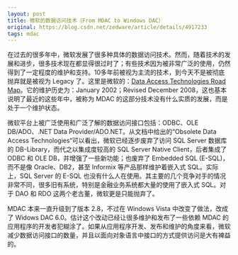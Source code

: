 ```yaml
---
layout: post
title: 微软的数据访问技术（From MDAC to Windows DAC）
original: https://blog.csdn.net/zedware/article/details/4917233
tags: mdac
---
```


在过去的很多年中，微软发展了很多种具体的数据访问技术。然而，随着技术的发展和进步，很多技术现在都显得很过时了；有些技术因为被非常广泛的使用，仍然得到了一定程度的维护和支持。10多年前被视为主流的技术，到今天不是被彻底抛弃就是被视为 Legacy 了。这里是微软的：[Data Access Technologies Road Map](http://msdn.microsoft.com/en-us/library/ms810810.aspx)。它的维护历史为：January 2002；Revised December 2008，这也基本说明了最近的这些年中，被称为 MDAC 的这部分技术没有什么实质的发展，而是处于一个维护状态。

微软平台上被广泛使用和广泛了解的数据访问接口包括：ODBC、OLE DB/ADO、.NET Data Provider/ADO.NET。从文档中给出的“Obsolete Data Access Technologies“可以看出，微软已经逐步废弃了访问 SQL Server 数据库的 DB-Library，而代之以集成度较高的 SQL Server Native Client，后者集成了 ODBC 和 OLE DB，并增强了一些新功能；也废弃了 Embedded SQL (E-SQL)，而不是像 Oracle、DB2，甚至 Informix 等产品那样维护着嵌入式 SQL。实际上，SQL Server 的 E-SQL 也没有什么人在使用。其主要的几个竞争对手的情况非常不同，很多旧有系统，特别是金融业务系统都大量的使用了嵌入式 SQL。对于 DAO 和 RDO 这两个老古董，微软更是只能抛弃了。

MDAC 本来一直升级到了版本 2.8，不过在 Windows Vista 中改变了做法，改成了 Widows DAC 6.0。估计这个改动已经让很多维护和发布了一些依赖 MDAC 的应用程序的开发者犯糊涂了。如果从应用程序开发、发布和维护的角度来看，微软减少数据访问接口的数量，并且以面向对象语言中接口的方式提供访问是大有裨益的。
